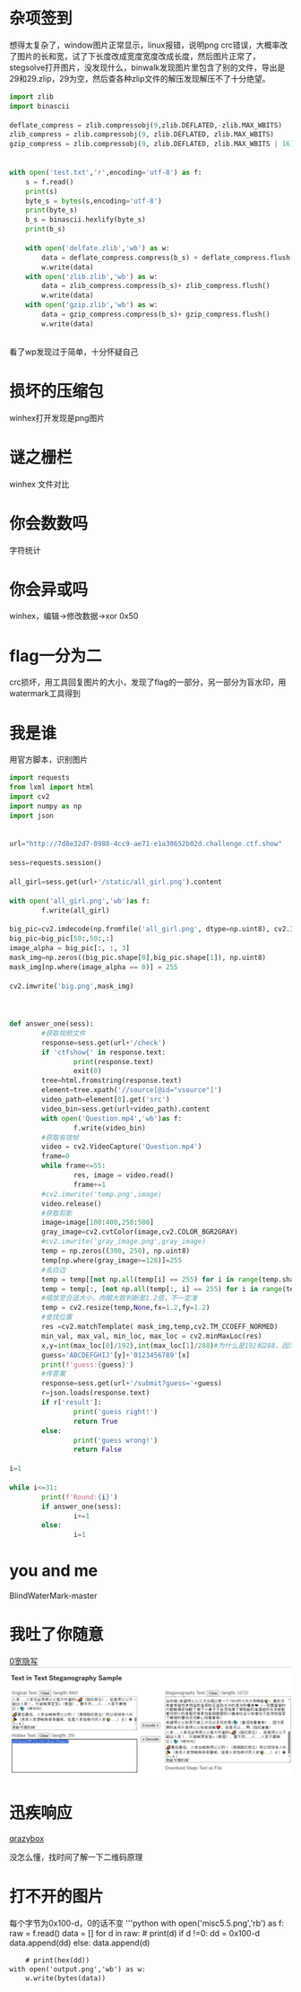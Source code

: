 # 杂项签到
想得太复杂了，window图片正常显示，linux报错，说明png crc错误，大概率改了图片的长和宽，试了下长度改成宽度宽度改成长度，然后图片正常了，stegsolve打开图片，没发现什么，binwalk发现图片里包含了别的文件，导出是29和29.zlip，29为空，然后查各种zlip文件的解压发现解压不了十分绝望。
```python
import zlib
import binascii

deflate_compress = zlib.compressobj(9,zlib.DEFLATED,-zlib.MAX_WBITS)
zlib_compress = zlib.compressobj(9, zlib.DEFLATED, zlib.MAX_WBITS)
gzip_compress = zlib.compressobj(9, zlib.DEFLATED, zlib.MAX_WBITS | 16)


with open('test.txt','r',encoding='utf-8') as f:
    s = f.read()
    print(s)
    byte_s = bytes(s,encoding='utf-8')
    print(byte_s)
    b_s = binascii.hexlify(byte_s)
    print(b_s)
    
    with open('delfate.zlib','wb') as w:
        data = deflate_compress.compress(b_s) + deflate_compress.flush()
        w.write(data)
    with open('zlib.zlib','wb') as w:
        data = zlib_compress.compress(b_s)+ zlib_compress.flush()
        w.write(data)
    with open('gzip.zlib','wb') as w:
        data = gzip_compress.compress(b_s)+ gzip_compress.flush()
        w.write(data)
        
```
看了wp发现过于简单，十分怀疑自己

# 损坏的压缩包
winhex打开发现是png图片

# 谜之栅栏
winhex 文件对比

# 你会数数吗
字符统计

# 你会异或吗
winhex，编辑->修改数据->xor 0x50

# flag一分为二
crc损坏，用工具回复图片的大小，发现了flag的一部分，另一部分为盲水印，用watermark工具得到

# 我是谁
用官方脚本，识别图片
```python
import requests
from lxml import html
import cv2
import numpy as np
import json
 
 
url="http://7d8e32d7-0988-4cc9-ae71-e1a30652b02d.challenge.ctf.show"
 
sess=requests.session()
 
all_girl=sess.get(url+'/static/all_girl.png').content
 
with open('all_girl.png','wb')as f:
        f.write(all_girl)
 
big_pic=cv2.imdecode(np.fromfile('all_girl.png', dtype=np.uint8), cv2.IMREAD_UNCHANGED)
big_pic=big_pic[50:,50:,:]
image_alpha = big_pic[:, :, 3]
mask_img=np.zeros((big_pic.shape[0],big_pic.shape[1]), np.uint8)
mask_img[np.where(image_alpha == 0)] = 255
 
cv2.imwrite('big.png',mask_img)
 
 
 
def answer_one(sess):
        #获取视频文件
        response=sess.get(url+'/check')
        if 'ctfshow{' in response.text:
                print(response.text)
                exit(0)
        tree=html.fromstring(response.text)
        element=tree.xpath('//source[@id="vsource"]')
        video_path=element[0].get('src')
        video_bin=sess.get(url+video_path).content
        with open('Question.mp4','wb')as f:
                f.write(video_bin)
        #获取有效帧
        video = cv2.VideoCapture('Question.mp4')
        frame=0
        while frame<=55:
                res, image = video.read()
                frame+=1
        #cv2.imwrite('temp.png',image)
        video.release()
        #获取剪影
        image=image[100:400,250:500]
        gray_image=cv2.cvtColor(image,cv2.COLOR_BGR2GRAY)
        #cv2.imwrite('gray_image.png',gray_image)
        temp = np.zeros((300, 250), np.uint8)
        temp[np.where(gray_image>=128)]=255
        #去白边
        temp = temp[[not np.all(temp[i] == 255) for i in range(temp.shape[0])], :]
        temp = temp[:, [not np.all(temp[:, i] == 255) for i in range(temp.shape[1])]]
        #缩放至合适大小，肉眼大致判断是1.2倍，不一定准
        temp = cv2.resize(temp,None,fx=1.2,fy=1.2)
        #查找位置
        res =cv2.matchTemplate( mask_img,temp,cv2.TM_CCOEFF_NORMED)
        min_val, max_val, min_loc, max_loc = cv2.minMaxLoc(res)
        x,y=int(max_loc[0]/192),int(max_loc[1]/288)#为什么是192和288，因为大图去掉标题栏就是1920*2880
        guess='ABCDEFGHIJ'[y]+'0123456789'[x]
        print(f'guess:{guess}')
        #传答案
        response=sess.get(url+'/submit?guess='+guess)
        r=json.loads(response.text)
        if r['result']:
                print('guess right!')
                return True
        else:
                print('guess wrong!')
                return False
 
i=1
 
while i<=31:
        print(f'Round:{i}')
        if answer_one(sess):
                i+=1
        else:
                i=1

```

# you and me
BlindWaterMark-master

# 我吐了你随意
[0宽隐写](https://330k.github.io/misc_tools/unicode_steganography.html)
![pic](/ctfshow/image/image.png)

# 迅疾响应
[qrazybox](https://merri.cx/qrazybox/)

没怎么懂，找时间了解一下二维码原理

# 打不开的图片
每个字节为0x100-d，0的话不变
'''python
with open('misc5.5.png','rb') as f:
    raw = f.read()
    data = []
    for d in raw:
        # print(d)
        if d !=0:
            dd = 0x100-d
            data.append(dd)
        else:
            data.append(d)
        
        # print(hex(dd))
    with open('output.png','wb') as w:
        w.write(bytes(data))

```